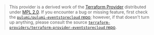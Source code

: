 > This provider is a derived work of the [Terraform Provider](https://github.com/terraform-providers/terraform-provider-eventstorecloud)
> distributed under [MPL 2.0](https://www.mozilla.org/en-US/MPL/2.0/). If you encounter a bug or missing feature,
> first check the [`pulumi/pulumi-eventstorecloud` repo](https://github.com/pulumi/pulumi-eventstorecloud/issues); however, if that doesn't turn up anything,
> please consult the source [`terraform-providers/terraform-provider-eventstorecloud` repo](https://github.com/terraform-providers/terraform-provider-eventstorecloud/issues).